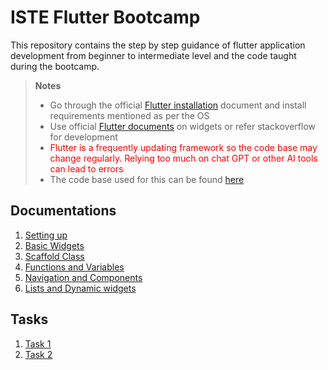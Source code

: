 # ISTE Flutter Bootcamp

This repository contains the step by step guidance of flutter application development from beginner to intermediate level and the code taught during the bootcamp.

> **Notes**
>
> - Go through the official [Flutter installation](https://docs.flutter.dev/get-started/install) document and install requirements mentioned as per the OS
> - Use official [Flutter documents](https://docs.flutter.dev/) on widgets or refer stackoverflow for development
> - <span style="color:red">Flutter is a frequently updating framework so the code base may change regularly. Relying too much on chat GPT or other AI tools can lead to errors</span>
> - The code base used for this can be found [here](https://github.com/aswin-asokan/iste_bootcamp/tree/main/code_base)

## Documentations

1. [Setting up](pages/setting_up.md)
2. [Basic Widgets](pages/basic_widgets.md)
3. [Scaffold Class](pages/scaffold_class.md)
4. [Functions and Variables](pages/fn_var.md)
5. [Navigation and Components](pages/multi_page.md)
6. [Lists and Dynamic widgets](pages/dynamic_widget.md)

## Tasks

1. [Task 1](pages/task_1.md)
2. [Task 2](pages/task_2.md)
